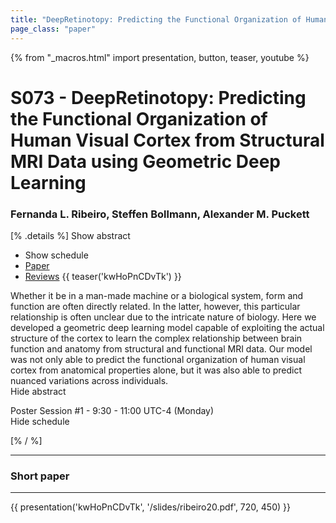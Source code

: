 ```yaml
---
title: "DeepRetinotopy: Predicting the Functional Organization of Human Visual Cortex from Structural MRI Data using Geometric Deep Learning"
page_class: "paper"
---
```


{% from "_macros.html" import presentation, button, teaser, youtube %}

# S073 - DeepRetinotopy: Predicting the Functional Organization of Human Visual Cortex from Structural MRI Data using Geometric Deep Learning

### Fernanda L. Ribeiro, Steffen Bollmann, Alexander M. Puckett

[% .details %]
<a class="toggle_visibility" data-selector=".abstract" data-level="3">Show abstract</a>
- <a class="toggle_visibility" data-selector=".schedule" data-level="3">Show schedule</a>
- <a href="https://openreview.net/pdf?id=Nw_trRFjPE">Paper</a>
- <a href="https://openreview.net/forum?id=Nw_trRFjPE">Reviews</a>
{{ teaser('kwHoPnCDvTk') }}

<p>
    <span class="abstract">
        Whether it be in a man-made machine or a biological system, form and function are often directly related. In the latter, however, this particular relationship is often unclear due to the intricate nature of biology. Here we developed a geometric deep learning model capable of exploiting the actual structure of the cortex to learn the complex relationship between brain function and anatomy from structural and functional MRI data. Our model was not only able to predict the functional organization of human visual cortex from anatomical properties alone, but it was also able to predict nuanced variations across individuals.
        <br>
        <span class="actions"><a class="toggle_visibility" data-level="2">Hide abstract</a></span>
    </span>
</p>

<p>
    <span class="schedule">
        Poster Session #1  - 9:30 - 11:00 UTC-4 (Monday)
        <br>
        <span class="actions"><a class="toggle_visibility" data-level="2">Hide schedule</a></span>
    </span>
</p>

<!-- {{ button("Access paper channel", "https://chat.midl.io/channel/s073") }} -->
[% / %]

---

### Short paper

---

{{ presentation('kwHoPnCDvTk', '/slides/ribeiro20.pdf', 720, 450) }}